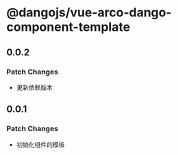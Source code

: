 # @dangojs/vue-arco-dango-component-template

## 0.0.2

### Patch Changes

- 更新依赖版本

## 0.0.1

### Patch Changes

- 初始化组件的模板
